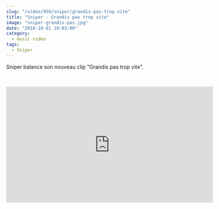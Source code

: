 ```yaml
--- 
slug: "/video/959/sniper/grandis-pas-trop-vite"
title: "Sniper - Grandis pas trop vite"
image: "sniper-grandis-pas.jpg"
date: "2018-10-01 19:03:00"
category:
  - music video
tags:
  - Sniper
---
```

<p>Sniper balance son nouveau clip "Grandis pas trop vite".</p><br/><p><iframe width="560" height="315" src="https://www.youtube.com/embed/42llLLIIAtY" frameborder="0" allow="autoplay; encrypted-media" allowfullscreen></iframe></p>